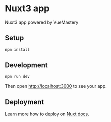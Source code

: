 # Nuxt3 app

Nuxt3 app powered by VueMastery
## Setup

```bash
npm install
```

## Development

```bash
npm run dev
```

Then open [http://localhost:3000](http://localhost:3000) to see your app.

## Deployment

Learn more how to deploy on [Nuxt docs](https://nuxt.com/docs/getting-started/deployment).
